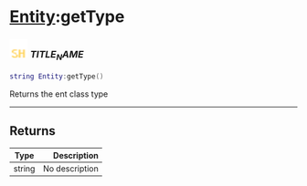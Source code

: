 # [Entity](../entity/README.md):getType

### <img src="../../.gitbook/assets/shared.png" width="32" height="32" /> $TITLE_NAME$

```lua
string Entity:getType()
```

Returns the ent class type<br>

-----------------
## Returns

| Type   | Description |
| ------ | ----------: |
| string | No description |
